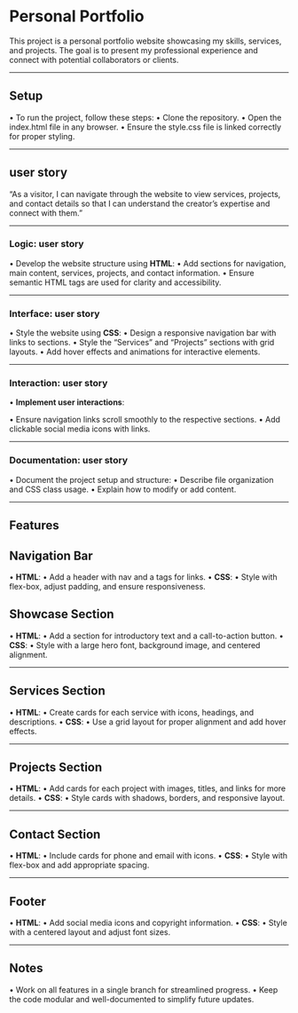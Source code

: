 # Personal Portfolio

This project is a personal portfolio website showcasing my skills, services, and
projects. The goal is to present my professional experience and connect with
potential collaborators or clients.

---

## Setup

• To run the project, follow these steps: • Clone the repository. • Open the
index.html file in any browser. • Ensure the style.css file is linked correctly
for proper styling.

---

## user story

“As a visitor, I can navigate through the website to view services, projects,
and contact details so that I can understand the creator’s expertise and connect
with them.”

---

### Logic: user story

• Develop the website structure using **HTML**: • Add sections for navigation,
main content, services, projects, and contact information. • Ensure semantic
HTML tags are used for clarity and accessibility.

---

### Interface: user story

• Style the website using **CSS**: • Design a responsive navigation bar with
links to sections. • Style the “Services” and “Projects” sections with grid
layouts. • Add hover effects and animations for interactive elements.

---

### Interaction: user story

• **Implement user interactions**:

• Ensure navigation links scroll smoothly to the respective sections. • Add
clickable social media icons with links.

---

### Documentation: user story

• Document the project setup and structure: • Describe file organization and CSS
class usage. • Explain how to modify or add content.

---

## Features

## Navigation Bar

• **HTML**: • Add a header with nav and a tags for links. • **CSS**: • Style
with flex-box, adjust padding, and ensure responsiveness.

## Showcase Section

• **HTML**: • Add a section for introductory text and a call-to-action button. •
**CSS**: • Style with a large hero font, background image, and centered
alignment.

---

## Services Section

• **HTML**: • Create cards for each service with icons, headings, and
descriptions. • **CSS**: • Use a grid layout for proper alignment and add hover
effects.

---

## Projects Section

• **HTML**: • Add cards for each project with images, titles, and links for more
details. • **CSS**: • Style cards with shadows, borders, and responsive layout.

---

## Contact Section

• **HTML**: • Include cards for phone and email with icons. • **CSS**: • Style
with flex-box and add appropriate spacing.

---

## Footer

• **HTML**: • Add social media icons and copyright information. • **CSS**: •
Style with a centered layout and adjust font sizes.

---

## Notes

• Work on all features in a single branch for streamlined progress. • Keep the
code modular and well-documented to simplify future updates.
